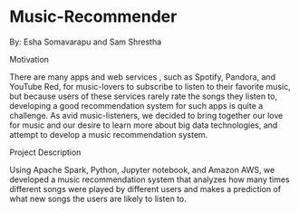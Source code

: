 # Music-Recommender

By: Esha Somavarapu and Sam Shrestha

Motivation

There are many apps and web services , such as Spotify, Pandora, and YouTube Red, for music-lovers to subscribe to listen to their favorite music, but because users of these services rarely rate the songs they listen to, developing a good recommendation system for such apps is quite a challenge. As avid music-listeners, we decided to bring together our love for music and our desire to learn more about big data technologies, and attempt to develop a music recommendation system. 

Project Description

Using Apache Spark, Python, Jupyter notebook, and Amazon AWS, we developed a  music recommendation system that analyzes how many times different songs were played by different users and makes a prediction of what new songs the users are likely to listen to.
